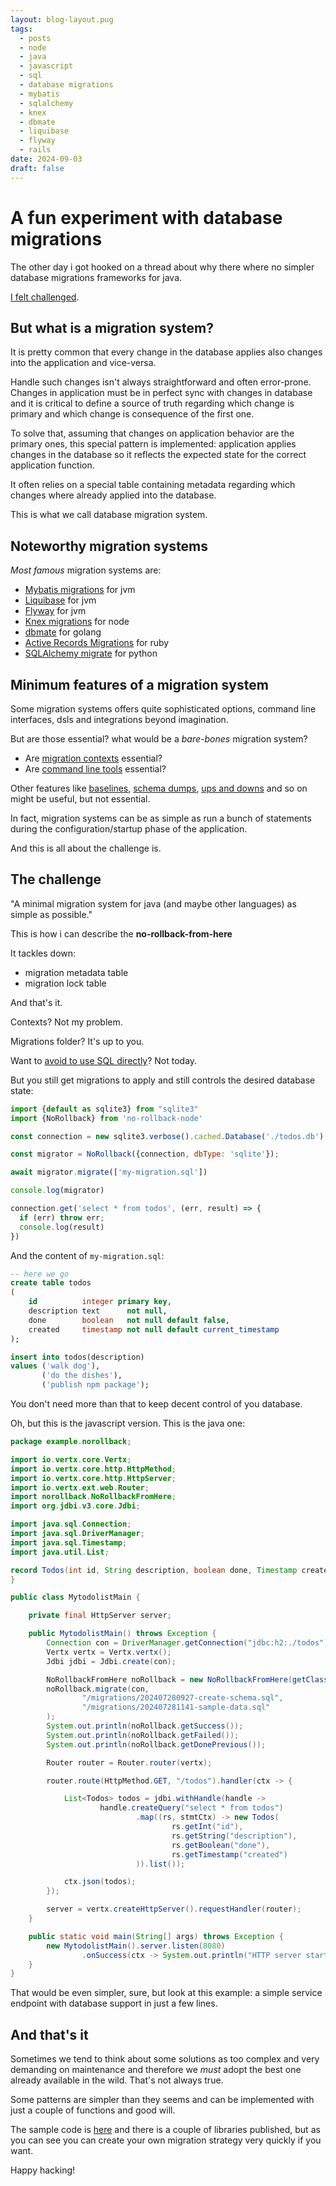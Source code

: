 ```yaml
---
layout: blog-layout.pug
tags:
  - posts
  - node
  - java
  - javascript
  - sql
  - database migrations
  - mybatis
  - sqlalchemy
  - knex
  - dbmate
  - liquibase
  - flyway
  - rails
date: 2024-09-03
draft: false
---
```

# A fun experiment with database migrations

The other day i got hooked on a thread about why there where no simpler database
migrations frameworks for java.

[I felt challenged][challenge].

## But what is a migration system?

It is pretty common that every change in the database applies also changes into
the application and vice-versa.

Handle such changes isn't always straightforward and often error-prone. Changes
in application must be in perfect sync with changes in database and it is
critical to define a source of truth regarding which change is primary and which
change is consequence of the first one.

To solve that, assuming that changes on application behavior are the primary
ones, this special pattern is implemented: application applies changes in the
database so it reflects the expected state for the correct application function.

It often relies on a special table containing metadata regarding which changes
where already applied into the database.

This is what we call database migration system.

## Noteworthy migration systems

_Most famous_ migration systems are:

- [Mybatis migrations][mybatis] for jvm
- [Liquibase][liquibase] for jvm
- [Flyway][flyway] for jvm
- [Knex migrations][knex] for node
- [dbmate][dbmate] for golang
- [Active Records Migrations][rails-migrations] for ruby
- [SQLAlchemy migrate][sql-alchemy] for python

## Minimum features of a migration system

Some migration systems offers quite sophisticated options, command line
interfaces, dsls and integrations beyond imagination.

But are those essential? what would be a _bare-bones_ migration system?

- Are [migration contexts][migration-contextes] essential?
- Are [command line tools][migration-cli] essential?

Other features like [baselines][migration-baseline],
[schema dumps][migration-schema-dump], [ups and downs][migrate-up-down] and so
on might be useful, but not essential.

In fact, migration systems can be as simple as run a bunch of statements during
the configuration/startup phase of the application.

And this is all about the challenge is.

## The challenge

"A minimal migration system for java (and maybe other languages) as simple as
possible."

This is how i can describe the **no-rollback-from-here**

It tackles down:

- migration metadata table
- migration lock table

And that's it.

Contexts? Not my problem.

Migrations folder? It's up to you.

Want to [avoid to use SQL directly][schema-builder]? Not today.

But you still get migrations to apply and still controls the desired database
state:

```javascript
import {default as sqlite3} from "sqlite3"
import {NoRollback} from 'no-rollback-node'

const connection = new sqlite3.verbose().cached.Database('./todos.db')

const migrator = NoRollback({connection, dbType: 'sqlite'});

await migrator.migrate(['my-migration.sql'])

console.log(migrator)

connection.get('select * from todos', (err, result) => {
  if (err) throw err;
  console.log(result)
})
```

And the content of `my-migration.sql`:

```sql
-- here we go
create table todos
(
    id          integer primary key,
    description text      not null,
    done        boolean   not null default false,
    created     timestamp not null default current_timestamp
);

insert into todos(description)
values ('walk dog'),
       ('do the dishes'),
       ('publish npm package');
```

You don't need more than that to keep decent control of you database.

Oh, but this is the javascript version. This is the java one:

```java
package example.norollback;

import io.vertx.core.Vertx;
import io.vertx.core.http.HttpMethod;
import io.vertx.core.http.HttpServer;
import io.vertx.ext.web.Router;
import norollback.NoRollbackFromHere;
import org.jdbi.v3.core.Jdbi;

import java.sql.Connection;
import java.sql.DriverManager;
import java.sql.Timestamp;
import java.util.List;

record Todos(int id, String description, boolean done, Timestamp created) {
}

public class MytodolistMain {

    private final HttpServer server;

    public MytodolistMain() throws Exception {
        Connection con = DriverManager.getConnection("jdbc:h2:./todos");
        Vertx vertx = Vertx.vertx();
        Jdbi jdbi = Jdbi.create(con);

        NoRollbackFromHere noRollback = new NoRollbackFromHere(getClass());
        noRollback.migrate(con,
                "/migrations/202407280927-create-schema.sql",
                "/migrations/202407281141-sample-data.sql"
        );
        System.out.println(noRollback.getSuccess());
        System.out.println(noRollback.getFailed());
        System.out.println(noRollback.getDonePrevious());

        Router router = Router.router(vertx);

        router.route(HttpMethod.GET, "/todos").handler(ctx -> {

            List<Todos> todos = jdbi.withHandle(handle ->
                    handle.createQuery("select * from todos")
                            .map((rs, stmtCtx) -> new Todos(
                                    rs.getInt("id"),
                                    rs.getString("description"),
                                    rs.getBoolean("done"),
                                    rs.getTimestamp("created")
                            )).list());

            ctx.json(todos);
        });

        server = vertx.createHttpServer().requestHandler(router);
    }

    public static void main(String[] args) throws Exception {
        new MytodolistMain().server.listen(8080)
                .onSuccess(ctx -> System.out.println("HTTP server started on http://0.0.0.0:8080"));
    }
}

```

That would be even simpler, sure, but look at this example: a simple service
endpoint with database support in just a few lines.

## And that's it

Sometimes we tend to think about some solutions as too complex and very
demanding on maintenance and therefore we _must_ adopt the best one already
available in the wild. That's not always true.

Some patterns are simpler than they seems and can be implemented with just a
couple of functions and good will.

The sample code is [here][challenge] and there is a couple of libraries
published, but as you can see you can create your own migration strategy very
quickly if you want.

Happy hacking!

[challenge]: https://github.com/sombriks/no-rollback-from-here
[mybatis]: https://mybatis.org/migrations/
[liquibase]: https://www.liquibase.com/
[flyway]: https://www.red-gate.com/products/flyway/community/
[knex]: https://knexjs.org/guide/migrations.html
[dbmate]: https://github.com/amacneil/dbmate
[rails-migrations]: https://guides.rubyonrails.org/active_record_migrations.html
[sql-alchemy]: https://sqlalchemy-migrate.readthedocs.io/en/latest/
[migration-contextes]: https://docs.liquibase.com/concepts/changelogs/attributes/contexts.html
[migration-cli]: https://sqlalchemy-migrate.readthedocs.io/en/latest/versioning.html#create-a-change-repository
[migration-baseline]: https://documentation.red-gate.com/fd/baseline-184127456.html
[migration-schema-dump]: https://edgeguides.rubyonrails.org/active_record_migrations.html#schema-dumping-and-you
[migrate-up-down]: https://mybatis.org/migrations/updown.html
[schema-builder]: https://knexjs.org/guide/schema-builder.html
